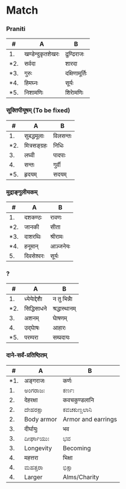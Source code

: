 # Match
### Praniti
|#|A|B|
|-|-|-|
|1.|	खण्डेन्दुकृतशेखरः|	ढुण्ढिराजः|
|*2.|	सर्वदा|	शारदा|
|*3.|	गुरुः	|दक्षिणामूर्तिः|
|*4.|	हिमघ्नः	|सूर्यः|
|*5.|	निशामणिः	|शिराेमणिः|
### सूक्तिपीयूषम्‌ (To be fixed)
|#|A|B|
|-|-|-|
|1.|	सुबद्धमूलाः	|विलसन्तः|
|*2.|	मित्रसङ्ग्रहः	|निधिः|
|3.|	लघ्वी	|पादपाः|
|4.|	सन्तः	|गुर्वी|
|*5.|	हृदयम्	|सदयम्|

### मुद्राङ्गुलीयकम्
|#|A|B|
|-|-|-|
|1.|	दशकण्ठः|	रावणः|
|*2.|	जानकी|	सीता|
|*3.|	दाशरथिः|	श्रीरामः|
|*4.|	हनूमान्|	आञ्जनेयः|
|5.|	दिवसेश्वरः|	सूर्यः|

### ?
|#|A|B|
|-|-|-|
|1.|	ध्येयाेद्देशाै	|न तु भिन्नाै |
|*2.|	सिद्धिसाधने	|श्रद्धास्थानम्|
|3.|	अशनम्	|घाेषणम्|
|4.|	उद्घाेषः	|आहारः|
|*5.|	परम्परा	|सम्प्रदायः |

### दाने-सर्वं-प्रतिष्ठितम्
|#|A|B|
|-|-|-|
|*1.|	अङ्गराजः|	कर्णः|
|1.|	ಅಂಗರಾಜಃ|	ಕರ್ಣಃ|
|2.|	देहरक्षा|	कवचकुण्डलानि|
|2.|	ದೇಹರಕ್ಷಾ|	ಕವಚಕುಣ್ಡಲಾನಿ|
|2.| Body armor| Armor and earrings |
|3.|	दीर्घायुः|	भव|
|3.|	ದೀರ್ಘಾಯುಃ|	ಭವ|
|3.|	Longevity|	Becoming|
|4.|	महत्तरा|	भिक्षा|
|4.|	ಮಹತ್ತರಾ|	ಭಿಕ್ಷಾ|
|4.|	Larger|	Alms/Charity |
